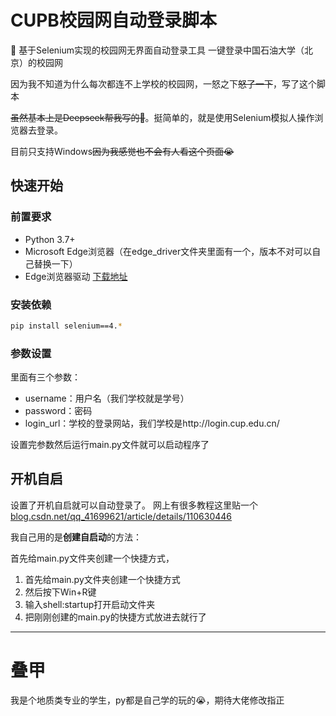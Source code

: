 # CUPB校园网自动登录脚本

🔌 基于Selenium实现的校园网无界面自动登录工具
一键登录中国石油大学（北京）的校园网

因为我不知道为什么每次都连不上学校的校园网，一怒之下~~怒了一下~~，写了这个脚本

~~虽然基本上是Deepseek帮我写的🤣~~。挺简单的，就是使用Selenium模拟人操作浏览器去登录。

目前只支持Windows~~因为我感觉也不会有人看这个页面😭~~

## 快速开始

### 前置要求

- Python 3.7+
- Microsoft Edge浏览器（在edge_driver文件夹里面有一个，版本不对可以自己替换一下）
- Edge浏览器驱动 [下载地址](https://developer.microsoft.com/en-us/microsoft-edge/tools/webdriver/)

### 安装依赖

```bash
pip install selenium==4.*
```

### 参数设置

里面有三个参数：

* username：用户名（我们学校就是学号）
* password：密码
* login_url：学校的登录网站，我们学校是http://login.cup.edu.cn/

设置完参数然后运行main.py文件就可以启动程序了


## 开机自启

设置了开机自启就可以自动登录了。
网上有很多教程这里贴一个[blog.csdn.net/qq_41699621/article/details/110630446](http://)

我自己用的是**创建自启动**的方法：

首先给main.py文件夹创建一个快捷方式，

1. 首先给main.py文件夹创建一个快捷方式
2. 然后按下Win+R键
3. 输入shell:startup打开启动文件夹
4. 把刚刚创建的main.py的快捷方式放进去就行了

---
# 叠甲
我是个地质类专业的学生，py都是自己学的玩的😭，期待大佬修改指正
